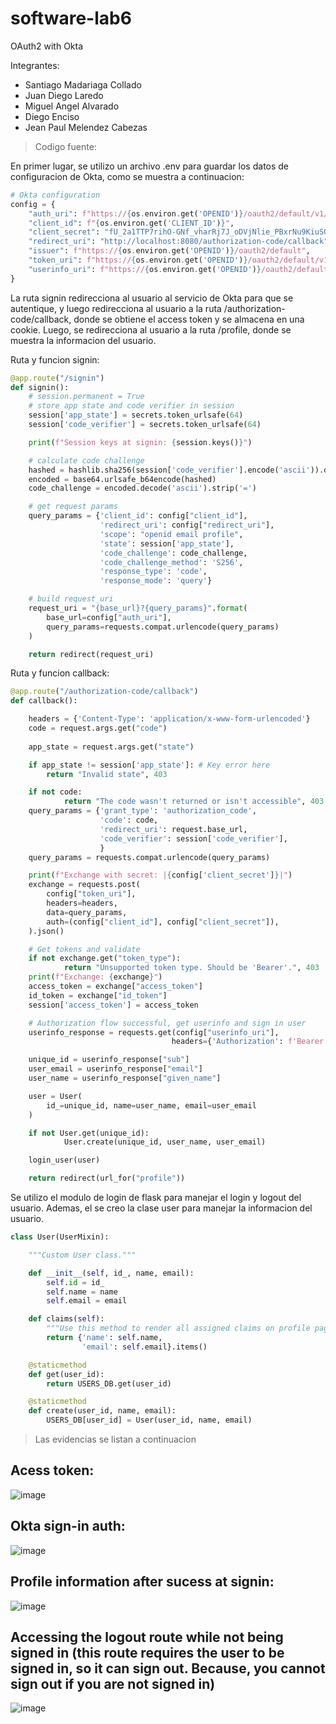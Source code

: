 # software-lab6
OAuth2 with Okta

Integrantes:

+ Santiago Madariaga Collado
+ Juan Diego Laredo
+ Miguel Angel Alvarado 
+ Diego Enciso
+ Jean Paul Melendez Cabezas


> Codigo fuente:

En primer lugar, se utilizo un archivo .env para guardar los datos de configuracion de Okta, como se muestra a continuacion:

```python
# Okta configuration
config = {
    "auth_uri": f"https://{os.environ.get('OPENID')}/oauth2/default/v1/authorize",
    "client_id": f"{os.environ.get('CLIENT_ID')}",
    "client_secret": "fU_2a1TTP7rihO-GNf_vharRj7J_oDVjNlie_PBxrNu9KiuSOSIlDAvudbpzbgIz",
    "redirect_uri": "http://localhost:8080/authorization-code/callback",
    "issuer": f"https://{os.environ.get('OPENID')}/oauth2/default",
    "token_uri": f"https://{os.environ.get('OPENID')}/oauth2/default/v1/token",
    "userinfo_uri": f"https://{os.environ.get('OPENID')}/oauth2/default/v1/userinfo"
}
```

La ruta signin redirecciona al usuario al servicio de Okta para que se autentique, y luego redirecciona al usuario a la ruta /authorization-code/callback, donde se obtiene el access token y se almacena en una cookie. Luego, se redirecciona al usuario a la ruta /profile, donde se muestra la informacion del usuario.


Ruta y funcion signin:

```python
@app.route("/signin")
def signin():
    # session.permanent = True
    # store app state and code verifier in session
    session['app_state'] = secrets.token_urlsafe(64)
    session['code_verifier'] = secrets.token_urlsafe(64)

    print(f"Session keys at signin: {session.keys()}")

    # calculate code challenge
    hashed = hashlib.sha256(session['code_verifier'].encode('ascii')).digest()
    encoded = base64.urlsafe_b64encode(hashed)
    code_challenge = encoded.decode('ascii').strip('=')

    # get request params
    query_params = {'client_id': config["client_id"],
                    'redirect_uri': config["redirect_uri"],
                    'scope': "openid email profile",
                    'state': session['app_state'],
                    'code_challenge': code_challenge,
                    'code_challenge_method': 'S256',
                    'response_type': 'code',
                    'response_mode': 'query'}

    # build request_uri
    request_uri = "{base_url}?{query_params}".format(
        base_url=config["auth_uri"],
        query_params=requests.compat.urlencode(query_params)
    )

    return redirect(request_uri)
```


Ruta y funcion callback:

```python
@app.route("/authorization-code/callback")
def callback():

    headers = {'Content-Type': 'application/x-www-form-urlencoded'}
    code = request.args.get("code")
    
    app_state = request.args.get("state")

    if app_state != session['app_state']: # Key error here
        return "Invalid state", 403

    if not code:
            return "The code wasn't returned or isn't accessible", 403
    query_params = {'grant_type': 'authorization_code',
                    'code': code,
                    'redirect_uri': request.base_url,
                    'code_verifier': session['code_verifier'],
                    }
    query_params = requests.compat.urlencode(query_params)

    print(f"Exchange with secret: |{config['client_secret']}|")
    exchange = requests.post(
        config["token_uri"],
        headers=headers,
        data=query_params,
        auth=(config["client_id"], config["client_secret"]),
    ).json()

    # Get tokens and validate
    if not exchange.get("token_type"):
            return "Unsupported token type. Should be 'Bearer'.", 403
    print(f"Exchange: {exchange}")
    access_token = exchange["access_token"]
    id_token = exchange["id_token"]
    session['access_token'] = access_token

    # Authorization flow successful, get userinfo and sign in user
    userinfo_response = requests.get(config["userinfo_uri"],
                                    headers={'Authorization': f'Bearer {access_token}'}).json()

    unique_id = userinfo_response["sub"]
    user_email = userinfo_response["email"]
    user_name = userinfo_response["given_name"]

    user = User(
        id_=unique_id, name=user_name, email=user_email
    )

    if not User.get(unique_id):
            User.create(unique_id, user_name, user_email)

    login_user(user)

    return redirect(url_for("profile"))
```


Se utilizo el modulo de login de flask para manejar el login y logout del usuario. Ademas, el se creo la clase user para manejar la informacion del usuario.

```python
class User(UserMixin):

    """Custom User class."""

    def __init__(self, id_, name, email):
        self.id = id_
        self.name = name
        self.email = email

    def claims(self):
        """Use this method to render all assigned claims on profile page."""
        return {'name': self.name,
                'email': self.email}.items()

    @staticmethod
    def get(user_id):
        return USERS_DB.get(user_id)

    @staticmethod
    def create(user_id, name, email):
        USERS_DB[user_id] = User(user_id, name, email)
```


> Las evidencias se listan a continuacion

## Acess token:

![image](https://github.com/loaspra/software-lab6/assets/40249960/dc320a9d-6d5c-4815-8e27-7645dc4c92f1)

## Okta sign-in auth:

![image](https://github.com/loaspra/software-lab6/assets/40249960/d3b1f7bf-9cb4-4c08-95eb-e7ed5f8cbbfc)

## Profile information after sucess at signin:

![image](https://github.com/loaspra/software-lab6/assets/40249960/a743576b-90ff-4b96-b111-463e5b495af6)

## Accessing the logout route while not being signed in (this route requires the user to be signed in, so it can sign out. Because, you cannot sign out if you are not signed in)

![image](https://github.com/loaspra/software-lab6/assets/40249960/c43f594f-26b6-413b-a966-c9e6c999f528)
